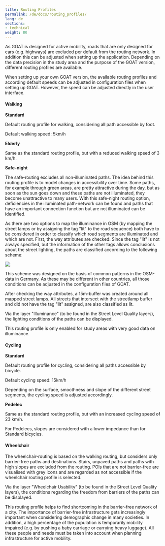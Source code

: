 ```yaml
---
title: Routing Profiles
permalink: /de/docs/routing_profiles/
lang: de
sections:
- technical
weight: 80
---
```


As GOAT is designed for active mobility, roads that are only designed for cars (e.g. highways) are excluded per default from the routing network.
In addition this can be adjusted when setting up the application. Depending on the data precision in the study area and the purpose of the GOAT version, different routing profiles are available.

When setting up your own GOAT version, the available routing profiles and according default speeds can be adjusted in configuration files when setting up GOAT. However, the speed can be adjusted directly in the user interface.

#### Walking
<b>Standard</b>

Default routing profile for walking, considering all path accessible by foot.

Default walking speed: 5km/h

<b>Elderly</b>

Same as the standard routing profile, but with a reduced walking speed of 3 km/h. 

<b>Safe-night</b>

The safe-routing excludes all non-illuminated paths. The idea behind this routing profile is to model changes in accessibility over time. Some paths, for example through green areas, are pretty attractive during the day, but as soon as the sun goes down and these paths are not illuminated, they become unattractive to many users. With this safe-night routing option, deficiencies in the illuminated path-network can be found and paths that have an important connection function but are not illuminated can be identified.

As there are two options to map the illuminance in OSM (by mapping the street lamps or by assigning the tag "lit" to the road sequence) both have to be considered in order to classify which road segments are illuminated and which are not. First, the way attributes are checked. Since the tag "lit" is not always specified, but the information of the other tags allows conclusions about the street lighting, the paths are classified according to the following scheme:

![](/images/docs/technical_documentation/routing_profiles/classification_schema_illumination.webp)

This scheme was designed on the basis of common patterns in the OSM-data in Germany. As these may be different in other countries, all those conditions can be adjusted in the configuration files of GOAT.

After checking the way attributes, a 15m-buffer was created around all mapped street lamps. All streets that intersect with the streetlamp buffer and did not have the tag "lit" assigned, are also classified as lit.

Via the layer "Illuminance" (to be found in the Street Level Quality layers), the lighting conditions of the paths can be displayed. 

This routing profile is only enabled for study areas with very good data on illuminance. 


#### Cycling
<b>Standard</b>

Default routing profile for cycling, considering all paths accessible by bicycle. 

Default cycling speed: 15km/h

Depending on the surface, smoothness and slope of the different street segments, the cycling speed is adjusted accordingly. 

<b>Pedelec</b>

Same as the standard routing profile, but with an increased cycling speed of 23 km/h. 

For Pedelecs, slopes are considered with a lower impedance than for Standard bicycles. 

#### Wheelchair

The wheelchair-routing is based on the walking routing, but considers only barrier-free paths and destinations. Stairs, unpaved paths and paths with high slopes are excluded from the routing. POIs that are not barrier-free are visualised with grey icons and are regarded as not accessible if the wheelchair routing profile is selected. 

Via the layer "Wheelchair Usability" (to be found in the Street Level Quality layers), the conditions regarding the freedom from barriers of the paths can be displayed. 

This routing profile helps to find shortcoming in the barrier-free network of a city. The importance of barrier-free infrastructure gets increasingly important when considering demographic change in many societies. In addition, a high percentage of the population is temporarily mobility impaired (e.g. by pushing a baby carriage or carrying heavy luggage). All these people and needs must be taken into account when planning infrastructure for active mobility. 


